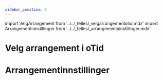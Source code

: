 ```yaml
---
sidebar_position: 2
---
```


import VelgArrangement from '../../_felles/_velgarrangementotid.mdx'
import Arrangementinnstillinger from '../../_felles/_arrangementsinstillinger.mdx'

# Velg arrangement i oTid

<VelgArrangement />

# Arrangementinnstillinger

<Arrangementinnstillinger />
